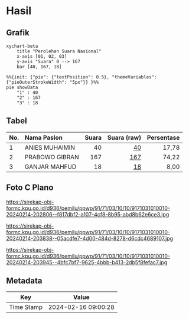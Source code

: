 # Hasil

## Grafik

```mermaid
xychart-beta
    title "Perolehan Suara Nasional"
    x-axis [01, 02, 03]
    y-axis "Suara" 0 --> 167
    bar [40, 167, 18]
```

```mermaid
%%{init: {"pie": {"textPosition": 0.5}, "themeVariables": {"pieOuterStrokeWidth": "5px"}} }%%
pie showData
    "1" : 40
    "2" : 167
    "3" : 18
```

## Tabel

| No. | Nama Paslon    | Suara | Suara (raw) | Persentase |
|:--- |:-------------- | -----:| -----------:| ----------:|
| 1   | ANIES MUHAIMIN | 40    | [40][p-1]   | 17,78      |
| 2   | PRABOWO GIBRAN | 167   | [167][p-2]  | 74,22      |
| 3   | GANJAR MAHFUD  | 18    | [18][p-3]   | 8,00       |


[p-1]: https://github.com/gigit-pemilu/pemilu-2024/blob/main/pilpres/hitung-suara/sub/91-papua/sub/71-kota-jayapura/sub/03-abepura/sub/1010-yobe/sub/010-tps/sub/paslon-1.txt
[p-2]: https://github.com/gigit-pemilu/pemilu-2024/blob/main/pilpres/hitung-suara/sub/91-papua/sub/71-kota-jayapura/sub/03-abepura/sub/1010-yobe/sub/010-tps/sub/paslon-2.txt
[p-3]: https://github.com/gigit-pemilu/pemilu-2024/blob/main/pilpres/hitung-suara/sub/91-papua/sub/71-kota-jayapura/sub/03-abepura/sub/1010-yobe/sub/010-tps/sub/paslon-3.txt

## Foto C Plano

https://sirekap-obj-formc.kpu.go.id/d936/pemilu/ppwp/91/71/03/10/10/9171031010010-20240214-202806--f817dbf2-a107-4cf8-8b95-abd8b62e6ce3.jpg

https://sirekap-obj-formc.kpu.go.id/d936/pemilu/ppwp/91/71/03/10/10/9171031010010-20240214-203838--05acdfe7-4d00-484d-8278-d6cdc4689107.jpg

https://sirekap-obj-formc.kpu.go.id/d936/pemilu/ppwp/91/71/03/10/10/9171031010010-20240214-203945--4bfc7bf7-9625-4bbb-b413-2db5f8fefac7.jpg


## Metadata

| Key        | Value               |
| ---------- | ------------------- |
| Time Stamp | 2024-02-16 09:00:28 |



